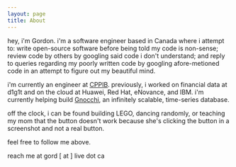 ```yaml
---
layout: page
title: About
---
```


hey, i'm Gordon. i'm a software engineer based in Canada where i attempt to:
write open-source software before being told my code is non-sense; review code
by others by googling said code i don't understand; and reply to queries
regarding my poorly written code by googling afore-metioned code in an
attempt to figure out my beautiful mind.

i'm currently an engineer at [CPPIB](https://www.cppinvestments.com/). previously, i worked on
financial data at d1g1t and on the cloud at Huawei, Red Hat, eNovance, and IBM.
i'm currently helping build [Gnocchi](http://gnocchi.xyz), an infinitely
scalable, time-series database.

off the clock, i can be found building LEGO, dancing randomly, or teaching my
mom that the button doesn't work because she's clicking the button in a
screenshot and not a real button.

feel free to follow me above.

reach me at gord [ at ] live dot ca
